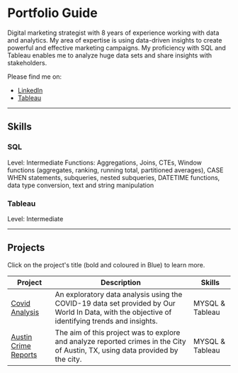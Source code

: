 # Portfolio Guide

Digital marketing strategist with 8 years of experience working with data and analytics. My area of expertise is using data-driven insights to create powerful and effective marketing campaigns. My proficiency with SQL and Tableau enables me to analyze huge data sets and share insights with stakeholders.

Please find me on:
- [LinkedIn](https://www.example.com](https://www.linkedin.com/in/scottcombes83/))
- [Tableau](https://public.tableau.com/app/profile/scott.combes)

---
## Skills

### SQL
Level: Intermediate
Functions: Aggregations, Joins, CTEs, Window functions (aggregates, ranking, running total, partitioned averages), CASE WHEN statements, subqueries, nested subqueries, DATETIME functions, data type conversion, text and string manipulation

### Tableau
Level: Intermediate


---
## Projects

Click on the project's title (bold and coloured in Blue) to learn more.

| Project  | Description | Skills |
| ----------- | ----------- | ----------- |
| [Covid Analysis](https://github.com/Scombes/COVID_data_exploration) | An exploratory data analysis using the COVID-19 data set provided by Our World In Data, with the objective of identifying trends and insights. | MYSQL & Tableau |
| [Austin Crime Reports]([https://github.com/Scombes/COVID_data_exploration](https://github.com/Scombes/Austin_crime_reports)) | The aim of this project was to explore and analyze reported crimes in the City of Austin, TX, using data provided by the city. | MYSQL & Tableau |

